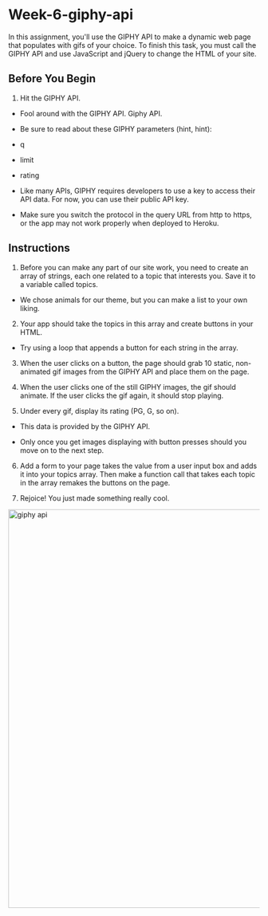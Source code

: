 # Week-6-giphy-api

In this assignment, you'll use the GIPHY API to make a dynamic web page that populates with gifs of your choice. To finish this task, you must call the GIPHY API and use JavaScript and jQuery to change the HTML of your site.

## Before You Begin

1. Hit the GIPHY API.

* Fool around with the GIPHY API. Giphy API.

* Be sure to read about these GIPHY parameters (hint, hint): 

- q

- limit

- rating


* Like many APIs, GIPHY requires developers to use a key to access their API data. For now, you can use their public API key.

* Make sure you switch the protocol in the query URL from http to https, or the app may not work properly when deployed to Heroku.

## Instructions

1. Before you can make any part of our site work, you need to create an array of strings, each one related to a topic that interests you. Save it to a variable called topics. 

* We chose animals for our theme, but you can make a list to your own liking.

2. Your app should take the topics in this array and create buttons in your HTML.

* Try using a loop that appends a button for each string in the array.

3. When the user clicks on a button, the page should grab 10 static, non-animated gif images from the GIPHY API and place them on the page. 

4. When the user clicks one of the still GIPHY images, the gif should animate. If the user clicks the gif again, it should stop playing.

5. Under every gif, display its rating (PG, G, so on). 

* This data is provided by the GIPHY API.

* Only once you get images displaying with button presses should you move on to the next step.

6. Add a form to your page takes the value from a user input box and adds it into your topics array. Then make a function call that takes each topic in the array remakes the buttons on the page.

7. Rejoice! You just made something really cool.

<img width="800" alt="giphy api" src="https://kbowen200247.github.io/week-6-giphy-api/assets/images/giphy_api.png">